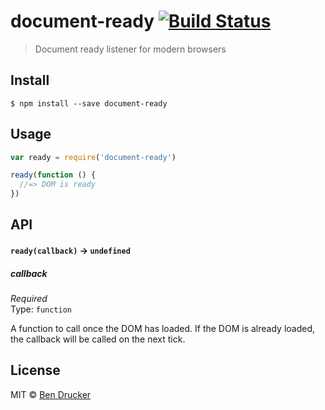 # document-ready [![Build Status](https://travis-ci.org/bendrucker/document-ready.svg?branch=master)](https://travis-ci.org/bendrucker/document-ready)

> Document ready listener for modern browsers


## Install

```
$ npm install --save document-ready
```


## Usage

```js
var ready = require('document-ready')

ready(function () {
  //=> DOM is ready
})
```

## API

#### `ready(callback)` -> `undefined`

##### callback

*Required*  
Type: `function`

A function to call once the DOM has loaded. If the DOM is already loaded, the callback will be called on the next tick.


## License

MIT © [Ben Drucker](http://bendrucker.me)
